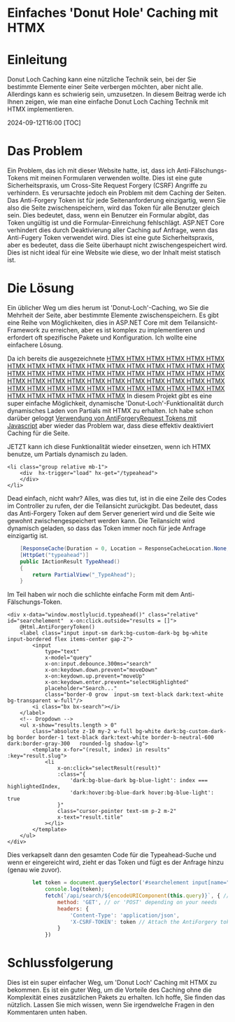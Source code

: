 # Einfaches 'Donut Hole' Caching mit HTMX

# Einleitung

Donut Loch Caching kann eine nützliche Technik sein, bei der Sie bestimmte Elemente einer Seite verbergen möchten, aber nicht alle. Allerdings kann es schwierig sein, umzusetzen. In diesem Beitrag werde ich Ihnen zeigen, wie man eine einfache Donut Loch Caching Technik mit HTMX implementieren.

<!--category-- HTMX, Razor, ASP.NET -->
<datetime class="hidden">2024-09-12T16:00</datetime>
[TOC]

# Das Problem

Ein Problem, das ich mit dieser Website hatte, ist, dass ich Anti-Fälschungs-Tokens mit meinen Formularen verwenden wollte. Dies ist eine gute Sicherheitspraxis, um Cross-Site Request Forgery (CSRF) Angriffe zu verhindern. Es verursachte jedoch ein Problem mit dem Caching der Seiten. Das Anti-Forgery Token ist für jede Seitenanforderung einzigartig, wenn Sie also die Seite zwischenspeichern, wird das Token für alle Benutzer gleich sein. Dies bedeutet, dass, wenn ein Benutzer ein Formular abgibt, das Token ungültig ist und die Formular-Einreichung fehlschlägt. ASP.NET Core verhindert dies durch Deaktivierung aller Caching auf Anfrage, wenn das Anti-Fugery Token verwendet wird. Dies ist eine gute Sicherheitspraxis, aber es bedeutet, dass die Seite überhaupt nicht zwischengespeichert wird. Dies ist nicht ideal für eine Website wie diese, wo der Inhalt meist statisch ist.

# Die Lösung

Ein üblicher Weg um dies herum ist 'Donut-Loch'-Caching, wo Sie die Mehrheit der Seite, aber bestimmte Elemente zwischenspeichern. Es gibt eine Reihe von Möglichkeiten, dies in ASP.NET Core mit dem Teilansicht-Framework zu erreichen, aber es ist komplex zu implementieren und erfordert oft spezifische Pakete und Konfiguration. Ich wollte eine einfachere Lösung.

Da ich bereits die ausgezeichnete [HTMX HTMX HTMX HTMX HTMX HTMX HTMX HTMX HTMX HTMX HTMX HTMX HTMX HTMX HTMX HTMX HTMX HTMX HTMX HTMX HTMX HTMX HTMX HTMX HTMX HTMX HTMX HTMX HTMX HTMX HTMX HTMX HTMX HTMX HTMX HTMX HTMX HTMX HTMX HTMX HTMX HTMX HTMX HTMX HTMX HTMX HTMX HTMX HTMX HTMX HTMX HTMX HTMX HTMX HTMX HTMX](https://htmx.org/examples/lazy-load/) In diesem Projekt gibt es eine super einfache Möglichkeit, dynamische 'Donut-Loch'-Funktionalität durch dynamisches Laden von Partials mit HTMX zu erhalten.
Ich habe schon darüber geloggt [Verwendung von AntiForgeryRequest Tokens mit Javascript](/blog/addingxsrfforjavascript) aber wieder das Problem war, dass diese effektiv deaktiviert Caching für die Seite.

JETZT kann ich diese Funktionalität wieder einsetzen, wenn ich HTMX benutze, um Partials dynamisch zu laden.

```razor
<li class="group relative mb-1">
    <div  hx-trigger="load" hx-get="/typeahead">
    </div>
</li>
```

Dead einfach, nicht wahr? Alles, was dies tut, ist in die eine Zeile des Codes im Controller zu rufen, der die Teilansicht zurückgibt. Das bedeutet, dass das Anti-Forgery Token auf dem Server generiert wird und die Seite wie gewohnt zwischengespeichert werden kann. Die Teilansicht wird dynamisch geladen, so dass das Token immer noch für jede Anfrage einzigartig ist.

```csharp
    [ResponseCache(Duration = 0, Location = ResponseCacheLocation.None, NoStore = true)]
    [HttpGet("typeahead")]
    public IActionResult TypeAhead()
    {
        return PartialView("_TypeAhead");
    }
```

Im Teil haben wir noch die schlichte einfache Form mit dem Anti-Fälschungs-Token.

```razor
<div x-data="window.mostlylucid.typeahead()" class="relative" id="searchelement"  x-on:click.outside="results = []">
    @Html.AntiForgeryToken()
    <label class="input input-sm dark:bg-custom-dark-bg bg-white input-bordered flex items-center gap-2">
        <input
            type="text"
            x-model="query"
            x-on:input.debounce.300ms="search"
            x-on:keydown.down.prevent="moveDown"
            x-on:keydown.up.prevent="moveUp"
            x-on:keydown.enter.prevent="selectHighlighted"
            placeholder="Search..."
            class="border-0 grow  input-sm text-black dark:text-white bg-transparent w-full"/>
        <i class="bx bx-search"></i>
    </label>
    <!-- Dropdown -->
    <ul x-show="results.length > 0"
        class="absolute z-10 my-2 w-full bg-white dark:bg-custom-dark-bg border border-1 text-black dark:text-white border-b-neutral-600 dark:border-gray-300   rounded-lg shadow-lg">
        <template x-for="(result, index) in results" :key="result.slug">
            <li
                x-on:click="selectResult(result)"
                :class="{
                    'dark:bg-blue-dark bg-blue-light': index === highlightedIndex,
                    'dark:hover:bg-blue-dark hover:bg-blue-light': true
                }"
                class="cursor-pointer text-sm p-2 m-2"
                x-text="result.title"
            ></li>
        </template>
    </ul>
</div>
```

Dies verkapselt dann den gesamten Code für die Typeahead-Suche und wenn er eingereicht wird, zieht er das Token und fügt es der Anfrage hinzu (genau wie zuvor).

```javascript
        let token = document.querySelector('#searchelement input[name="__RequestVerificationToken"]').value;
            console.log(token);
            fetch(`/api/search/${encodeURIComponent(this.query)}`, { // Fixed the backtick and closing bracket
                method: 'GET', // or 'POST' depending on your needs
                headers: {
                    'Content-Type': 'application/json',
                    'X-CSRF-TOKEN': token // Attach the AntiForgery token in the headers
                }
            })
```

# Schlussfolgerung

Dies ist ein super einfacher Weg, um 'Donut Loch' Caching mit HTMX zu bekommen. Es ist ein guter Weg, um die Vorteile des Caching ohne die Komplexität eines zusätzlichen Pakets zu erhalten. Ich hoffe, Sie finden das nützlich. Lassen Sie mich wissen, wenn Sie irgendwelche Fragen in den Kommentaren unten haben.